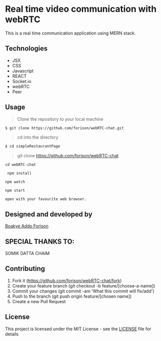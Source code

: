# Real time video communication with webRTC 

This is a real time communication application using MERN stack.
## Technologies
- JSX
- CSS
- Javascript
- REACT
- Socket.io
- webRTC
- Peer
## Usage

> Clone the repository to your local machine

```sh
$ git clone https://github.com/forison/webRTC-chat.git
```

> cd into the directory

```sh
$ cd simpleRestaurantPage
```
> git clone https://github.com/forison/webRTC-chat

``` 
cd webRTC-chat 
```
```
 npm install
```
```
npm watch
```
```
npm start
```
```
open with your favourite web browser.
```

## Designed and developed by

[Boakye Addo Forison](https://github.com/Forison)

## SPECIAL THANKS TO:

SOMIK DATTA
CHAIM
## Contributing

1. Fork it (https://github.com/forison/webRTC-chat/fork)
2. Create your feature branch (git checkout -b feature/[choose-a-name])
3. Commit your changes (git commit -am 'What this commit will fix/add')
4. Push to the branch (git push origin feature/[chosen name])
5. Create a new Pull Request

## License

This project is licensed under the MIT License - see the [LICENSE](./LICENSE.md) file for details
